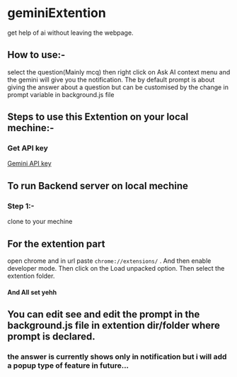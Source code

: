 # geminiExtention
get help of ai without leaving the webpage.

## How to use:- 
select the question(Mainly mcq) then right click on Ask AI context menu and the gemini will give you the notification. The by default prompt is about giving the answer about a question but can be customised by the change in prompt variable in background.js file

## Steps to use this Extention on your local mechine:-

### Get API key 
[Gemini API key ](https://aistudio.google.com/app/apikey)


## To run Backend server on local mechine

### Step 1:- 
clone to your mechine

## For the extention part
open chrome and in url paste `chrome://extensions/` .  And then enable developer mode. Then click on the Load unpacked option. Then select the extention folder. 
#### And All set yehh

## You can edit see and edit the prompt in the background.js file in extention dir/folder where prompt is declared.
### the answer is currently shows only in notification but i will add a popup type of feature in future...
